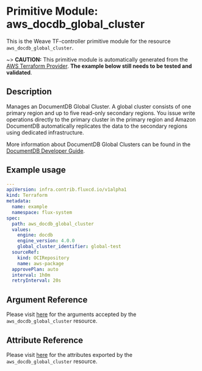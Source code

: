 
# Primitive Module: aws_docdb_global_cluster

This is the Weave TF-controller primitive module for the resource `aws_docdb_global_cluster`.

~> **CAUTION:** This primitive module is automatically generated from the [AWS Terraform Provider](https://registry.terraform.io/providers/hashicorp/aws/latest/docs/resources/docdb_global_cluster). **The example below still needs to be tested and validated**.

## Description

Manages an DocumentDB Global Cluster. A global cluster consists of one primary region and up to five read-only secondary regions. You issue write operations directly to the primary cluster in the primary region and Amazon DocumentDB automatically replicates the data to the secondary regions using dedicated infrastructure.

More information about DocumentDB Global Clusters can be found in the [DocumentDB Developer Guide](https://docs.aws.amazon.com/documentdb/latest/developerguide/global-clusters.html).

## Example usage

```yaml
---
apiVersion: infra.contrib.fluxcd.io/v1alpha1
kind: Terraform
metadata:
  name: example
  namespace: flux-system
spec:
  path: aws_docdb_global_cluster
  values:
    engine: docdb
    engine_version: 4.0.0
    global_cluster_identifier: global-test
  sourceRef:
    kind: OCIRepository
    name: aws-package
  approvePlan: auto
  interval: 1h0m
  retryInterval: 20s
```

## Argument Reference

Please visit [here](https://registry.terraform.io/providers/hashicorp/aws/latest/docs/resources/docdb_global_cluster#argument-reference) for the arguments accepted by the `aws_docdb_global_cluster` resource.

## Attribute Reference

Please visit [here](https://registry.terraform.io/providers/hashicorp/aws/latest/docs/resources/docdb_global_cluster#attributes-reference) for the attributes exported by the `aws_docdb_global_cluster` resource.
